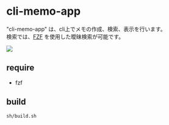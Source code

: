 # cli-memo-app
"cli-memo-app" は、cli上でメモの作成、検索、表示を行います。
<br>
検索では、[FZF](https://github.com/junegunn/fzf) を使用した曖昧検索が可能です。

<img src="./demo.gif">

## require
- fzf


## build
```
sh/build.sh
```
